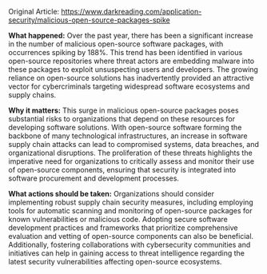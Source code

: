 Original Article: https://www.darkreading.com/application-security/malicious-open-source-packages-spike

**What happened:** Over the past year, there has been a significant increase in the number of malicious open-source software packages, with occurrences spiking by 188%. This trend has been identified in various open-source repositories where threat actors are embedding malware into these packages to exploit unsuspecting users and developers. The growing reliance on open-source solutions has inadvertently provided an attractive vector for cybercriminals targeting widespread software ecosystems and supply chains.

**Why it matters:** This surge in malicious open-source packages poses substantial risks to organizations that depend on these resources for developing software solutions. With open-source software forming the backbone of many technological infrastructures, an increase in software supply chain attacks can lead to compromised systems, data breaches, and organizational disruptions. The proliferation of these threats highlights the imperative need for organizations to critically assess and monitor their use of open-source components, ensuring that security is integrated into software procurement and development processes.

**What actions should be taken:** Organizations should consider implementing robust supply chain security measures, including employing tools for automatic scanning and monitoring of open-source packages for known vulnerabilities or malicious code. Adopting secure software development practices and frameworks that prioritize comprehensive evaluation and vetting of open-source components can also be beneficial. Additionally, fostering collaborations with cybersecurity communities and initiatives can help in gaining access to threat intelligence regarding the latest security vulnerabilities affecting open-source ecosystems.